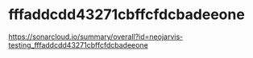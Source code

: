 # fffaddcdd43271cbffcfdcbadeeone
https://sonarcloud.io/summary/overall?id=neojarvis-testing_fffaddcdd43271cbffcfdcbadeeone
